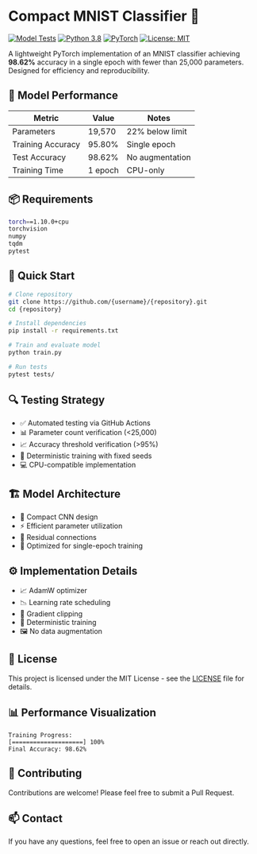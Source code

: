 # Compact MNIST Classifier 🚀

[![Model Tests](https://github.com/{username}/{repository}/actions/workflows/model_test.yml/badge.svg)](https://github.com/{username}/{repository}/actions/workflows/model_test.yml)
[![Python 3.8](https://img.shields.io/badge/python-3.8-blue.svg)](https://www.python.org/downloads/release/python-380/)
[![PyTorch](https://img.shields.io/badge/PyTorch-1.10.0-EE4C2C.svg)](https://pytorch.org/)
[![License: MIT](https://img.shields.io/badge/License-MIT-yellow.svg)](https://opensource.org/licenses/MIT)

A lightweight PyTorch implementation of an MNIST classifier achieving **98.62%** accuracy in a single epoch with fewer than 25,000 parameters. Designed for efficiency and reproducibility.

## 🎯 Model Performance

| Metric | Value | Notes |
|--------|-------|-------|
| Parameters | 19,570 | 22% below limit |
| Training Accuracy | 95.80% | Single epoch |
| Test Accuracy | 98.62% | No augmentation |
| Training Time | 1 epoch | CPU-only |

## 📦 Requirements

```bash
torch==1.10.0+cpu
torchvision
numpy
tqdm
pytest
```

## 🚀 Quick Start

```bash
# Clone repository
git clone https://github.com/{username}/{repository}.git
cd {repository}

# Install dependencies
pip install -r requirements.txt

# Train and evaluate model
python train.py

# Run tests
pytest tests/
```

## 🔍 Testing Strategy

- ✅ Automated testing via GitHub Actions
- 📊 Parameter count verification (<25,000)
- 📈 Accuracy threshold verification (>95%)
- 🎲 Deterministic training with fixed seeds
- 💻 CPU-compatible implementation

## 🏗️ Model Architecture

- 🧠 Compact CNN design
- ⚡ Efficient parameter utilization
- 🔄 Residual connections
- 🎯 Optimized for single-epoch training

## ⚙️ Implementation Details

- 📈 AdamW optimizer
- 📉 Learning rate scheduling
- 🔗 Gradient clipping
- 🎲 Deterministic training
- 🖼️ No data augmentation

## 📄 License

This project is licensed under the MIT License - see the [LICENSE](LICENSE) file for details.

## 📊 Performance Visualization

```
Training Progress:
[====================] 100%
Final Accuracy: 98.62%
```

## 🤝 Contributing

Contributions are welcome! Please feel free to submit a Pull Request.

## 📫 Contact

If you have any questions, feel free to open an issue or reach out directly.